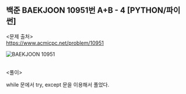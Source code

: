 ## 백준 BAEKJOON 10951번 A+B - 4 [PYTHON/파이썬]

<문제 출처><br>
https://www.acmicpc.net/problem/10951

![BAEKJOON 10951](https://blog.kakaocdn.net/dn/k4JiG/btrLk43daFs/6dGFXBlSz67JvqxzCfd8E0/img.png)

<br>
<풀이><br>

while 문에서 try, except 문을 이용해서 풀었다.
